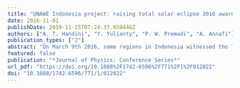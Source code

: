 ```yaml
---
title: "UNAWE Indonesia project: raising total solar eclipse 2016 awareness through educational packages"
date: 2016-11-01
publishDate: 2019-11-25T07:24:37.659446Z
authors: ["A. T. Handini", "Y. Yulianty", "P. W. Premadi", "A. Annafi"]
publication_types: ["2"]
abstract: "On March 9th 2016, some regions in Indonesia witnessed the Total Solar Eclipse (TSE). At that time, Indonesia was the only mainland in the world that could observe TSE. This moment is extraordinary because its probability of being observed at the same point happens every 350 years. On a purpose of raising public awareness and engaging more participations, UNAWE Indonesia developed a handy material and sent the so called educational packages which provided essential information about eclipse, especially TSE. Each package contains of modul of TSE study and materials for simple TSE activity so people who received the package could observe TSE safely. In the delivery of this program, we established a collaboration partner, whom are teachers, as an 'eclipse ambassador'. The local partners were responsible for socializing the information for school or their community. We encouraged them to conduct an observation activity and ask them to fill an evaluation report. As a result, 48 out of 59 partners or equal to 81.3% of all partners has sent the evaluation of the package and documentation of the activity during TSE. They responded positively as it was easy to understand, functional, and convenient."
featured: false
publication: "*Journal of Physics: Conference Series*"
url_pdf: "https://doi.org/10.1088%2F1742-6596%2F771%2F1%2F012022"
doi: "10.1088/1742-6596/771/1/012022"
---
```


